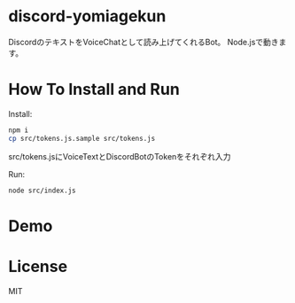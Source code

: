 # discord-yomiagekun
DiscordのテキストをVoiceChatとして読み上げてくれるBot。
Node.jsで動きます。

# How To Install and Run
Install:
```sh
npm i
cp src/tokens.js.sample src/tokens.js
```
src/tokens.jsにVoiceTextとDiscordBotのTokenをそれぞれ入力

Run:
```sh
node src/index.js
```

# Demo

# License
MIT

